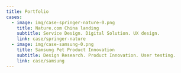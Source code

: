 ```yaml
---
title: Portfolio
cases:
  - image: img/case-springer-nature-0.png
    title: Nature.com China landing
    subtitle: Service Design. Digital Solution. UX design.
    link: case/springer-nature
  - image: img/case-samsung-0.png
    title: Samsung Pet Product Innovation
    subtitle: Design Research. Product Innovation. User testing.
    link: case/samsung
---
```


